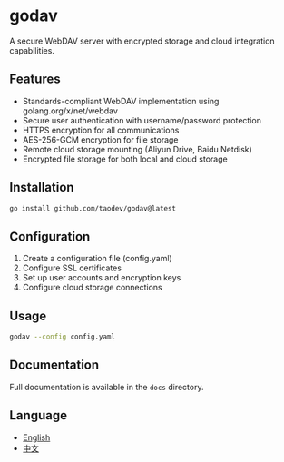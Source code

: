 # godav

A secure WebDAV server with encrypted storage and cloud integration capabilities.

## Features

- Standards-compliant WebDAV implementation using golang.org/x/net/webdav
- Secure user authentication with username/password protection
- HTTPS encryption for all communications
- AES-256-GCM encryption for file storage
- Remote cloud storage mounting (Aliyun Drive, Baidu Netdisk)
- Encrypted file storage for both local and cloud storage

## Installation

```bash
go install github.com/taodev/godav@latest
```

## Configuration

1. Create a configuration file (config.yaml)
2. Configure SSL certificates
3. Set up user accounts and encryption keys
4. Configure cloud storage connections

## Usage

```bash
godav --config config.yaml
```

## Documentation

Full documentation is available in the `docs` directory.

## Language

- [English](README.md)
- [中文](README_zh.md)